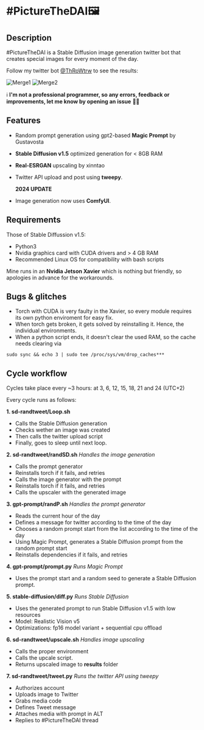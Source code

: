 # #PictureTheDAI🖼

## Description
#PictureTheDAI is a Stable Diffusion image generation twitter bot that creates special images for every moment of the day.

Follow my twitter bot [@ThRoWtrw](https://twitter.com/ThRoWtrw/status/1670879416904216595) to see the results:

![Merge1](https://github.com/TheRoam/PictureTheDAI/assets/63456390/3d3ddc73-3ba0-4f17-9a83-1b17f808db98)
![Merge2](https://github.com/TheRoam/PictureTheDAI/assets/63456390/a52e338e-0940-4818-a66c-5a1c428beb0c)

ℹ️ **I'm not a professional programmer, so any errors, feedback or improvements, let me know by opening an issue** 🧏‍♂️

## Features
  - Random prompt generation using gpt2-based **Magic Prompt** by Gustavosta
  - **Stable Diffusion v1.5** optimized generation for < 8GB RAM
  - **Real-ESRGAN** upscaling by xinntao
  - Twitter API upload and post using **tweepy**.

    **2024 UPDATE**
  - Image generation now uses **ComfyUI**.

## Requirements
Those of Stable Diffussion v1.5:
  - Python3
  - Nvidia graphics card with CUDA drivers and > 4 GB RAM
  - Recommended Linux OS for compatibility with bash scripts

Mine runs in an **Nvidia Jetson Xavier** which is nothing but friendly, so apologies in advance for the workarounds.

## Bugs & glitches
- Torch with CUDA is very faulty in the Xavier, so every module requires its own python enviroment for easy fix.
- When torch gets broken, it gets solved by reinstalling it. Hence, the individual environments.
- When a python script ends, it doesn't clear the used RAM, so the cache needs clearing via
```
sudo sync && echo 3 | sudo tee /proc/sys/vm/drop_caches***
```

## Cycle workflow
Cycles take place every ~3 hours: at 3, 6, 12, 15, 18, 21 and 24 (UTC+2)

Every cycle runs as follows:

**1. sd-randtweet/Loop.sh**
  - Calls the Stable Diffusion generation
  - Checks wether an image was created
  - Then calls the twitter upload script
  - Finally, goes to sleep until next loop.

**2. sd-randtweet/randSD.sh**
_Handles the image generation_
  - Calls the prompt generator
  - Reinstalls torch if it fails, and retries
  - Calls the image generator with the prompt
  - Reinstalls torch if it fails, and retries
  - Calls the upscaler with the generated image

**3. gpt-prompt/randP.sh**
  _Handles the prompt generator_
  - Reads the current hour of the day
  - Defines a message for twitter according to the time of the day
  - Chooses a random prompt start from the list according to the time of the day
  - Using Magic Prompt, generates a Stable Diffusion prompt from the random prompt start
  - Reinstalls dependencies if it fails, and retries

**4. gpt-prompt/prompt.py**
  _Runs Magic Prompt_
  - Uses the prompt start and a random seed to generate a Stable Diffusion prompt.

**5. stable-diffusion/diff.py**
  _Runs Stable Diffusion_
  - Uses the generated prompt to run Stable Diffusion v1.5 with low resources
  - Model: Realistic Vision v5
  - Optimizations: fp16 model variant + sequential cpu offload

**6. sd-randtweet/upscale.sh**
_Handles image upscaling_
  - Calls the proper environment
  - Calls the upcale script.
  - Returns upscaled image to **results** folder

**7. sd-randtweet/tweet.py**
_Runs the twitter API using tweepy_
  - Authorizes account
  - Uploads image to Twitter
  - Grabs media code
  - Defines Tweet message
  - Attaches media with prompt in ALT
  - Replies to #PictureTheDAI thread
